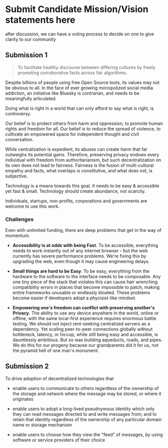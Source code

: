 # Submit Candidate Mission/Vision statements here

after discussion, we can have a voting process to decide on one to give clarity to our community

## Submission 1

 > To facilitate healthy discourse between differing cultures by freely promoting corroborative facts across fair algorithms.

Despite billions of people using free Open Source tools, its values may not be obvious to all. In the face of ever growing monopolized social media addiction, an initiative like Bluesky is contrarian, and needs to be meaningfully articulated.

Doing what is right in a world that can only afford to say what is right, is controversy.

Our belief is to protect others from harm and oppression, to promote human rights and freedom for all. Our belief is to reduce the spread of violence, to cultivate an empowered space for independent thought and civil conversation.

While centralization is expedient, its abuses can create harm that far outweighs its potential gains. Therefore, preserving privacy endows every individual with freedom from authoritarianism, but such decentralization on its own does not lead to fairness. Fairness is the fusion of multi-cultural empathy and facts, what overlaps is constitutive, and what does not, is subjective.

Technology is a means towards this goal. It needs to be easy & accessible yet fast & small. Technology should create abundance, not scarcity.

Individuals, startups, non-profits, corporations and governments are welcome to use this work.

 ### Challenges

Even with unlimited funding, there are deep problems that get in the way of momentum.

 - **Accessibility is at odds with being Fast**. To be accessible, everything needs to work instantly out of any internet browser - but the web currently has severe performance problems. We're fixing this by upgrading the web, even though it may cause engineering delays.

 - **Small things are hard to be Easy**. To be easy, everything from the hardware to the software to the interface needs to be composable. Any one tiny piece of the stack that violates this can cause hair wrenching compatibility errors in places that become impossible to patch, making entire frameworks unusable or endlessly bloated. These problems become easier if developers adopt a phycisist-like mindset.

 - **Empowering one's freedom can conflict with preserving another's Privacy**. The ability to use any device anywhere in the world, online or offline, with the same local-first experience requires enormous battle testing. We should not inject rent-seeking centralized servers as a dependency. Yet scaling peer-to-peer connections globally without bottleneck, latency, or hiccup, while still being easy and accessible, is dauntlessly ambitious. But so was building aqueducts, roads, and pipes. We do this for our progeny because our grandparents did it for us, not the pyramid hell of one man's monument.

## Submission 2

To drive adoption of decentralized technologies that

  - enable users to communicate to others regardless of the ownership of the storage and network where the message may be stored, or where it originates

  - enable users to adopt a long-lived pseudnymous identity which only they can read messages directed to and write messages from; and to retain that identity regardless of the ownership of any particular domain name or storage mechanism

  - enable users to choose how they view the "feed" of messages, by using software or service providers of their choice
  
